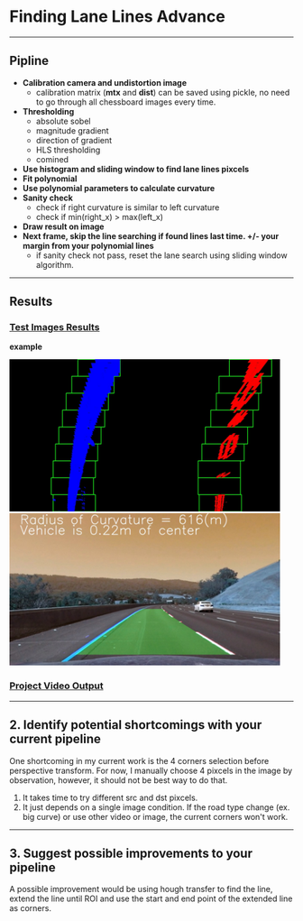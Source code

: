# **Finding Lane Lines Advance** 

---

## Pipline
* **Calibration camera and undistortion image**
	- calibration matrix (**mtx** and **dist**) can be saved using pickle, no need to go through all chessboard images every time.
* **Thresholding**
	- absolute sobel
	- magnitude gradient
	- direction of gradient
	- HLS thresholding
	- comined
* **Use histogram and sliding window to find lane lines pixcels**
* **Fit polynomial**
* **Use polynomial parameters to calculate curvature**
* **Sanity check**
	- check if right curvature is similar to left curvature
	- check if min(right_x) > max(left_x)
* **Draw result on image**
* **Next frame, skip the line searching if found lines last time. +/- your margin from your polynomial lines**
	- if sanity check not pass, reset the lane search using sliding window algorithm.

---

## Results
### [Test Images Results](test_images_output)
**example**

<img src="test_images_output/test3_fit.jpg" width="480" alt="Result Image" />
<img src="test_images_output/test3.jpg" width="480" alt="Result Image" />

### [Project Video Output](https://youtu.be/lNBVuSydREM)

---

## 2. Identify potential shortcomings with your current pipeline

One shortcoming in my current work is the 4 corners selection before perspective transform. For now, I manually choose 4 pixcels in the image by observation, however, it should not be best way to do that. 
1. It takes time to try different src and dst pixcels.
2. It just depends on a single image condition. If the road type change (ex. big curve) or use other video or image, the current corners won't work.

---

## 3. Suggest possible improvements to your pipeline

A possible improvement would be using hough transfer to find the line, extend the line until ROI and use the start and end point of the extended line as corners. 